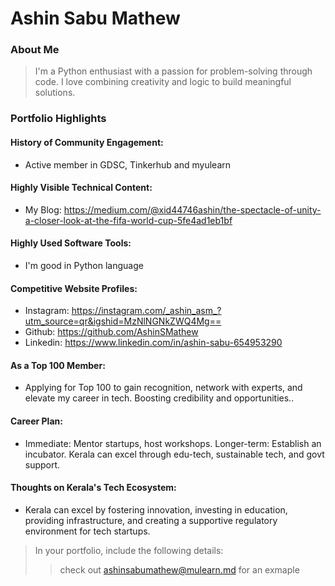 # Ashin Sabu Mathew

### About Me

> I'm a Python enthusiast with a passion for problem-solving through code. I love combining creativity and logic to build meaningful solutions.
 

### Portfolio Highlights

#### History of Community Engagement:

- Active member in GDSC, Tinkerhub and myulearn

#### Highly Visible Technical Content:

- My Blog: https://medium.com/@xid44746ashin/the-spectacle-of-unity-a-closer-look-at-the-fifa-world-cup-5fe4ad1eb1bf

#### Highly Used Software Tools:

- I'm good in Python language

#### Competitive Website Profiles:

- Instagram: https://instagram.com/_ashin_asm_?utm_source=qr&igshid=MzNlNGNkZWQ4Mg==
- Github: https://github.com/AshinSMathew
- Linkedin: https://www.linkedin.com/in/ashin-sabu-654953290

#### As a Top 100 Member:

- Applying for Top 100 to gain recognition, network with experts, and elevate my career in tech. Boosting credibility and opportunities..

#### Career Plan:

- Immediate: Mentor startups, host workshops. Longer-term: Establish an incubator. Kerala can excel through edu-tech, sustainable tech, and govt support.

#### Thoughts on Kerala's Tech Ecosystem:

- Kerala can excel by fostering innovation, investing in education, providing infrastructure, and creating a supportive regulatory environment for tech startups.


> In your portfolio, include the following details:
>> check out [ashinsabumathew@mulearn.md](./profile/ashinsabumathew@mulearn.md) for an exmaple
